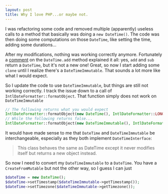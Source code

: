 ```yaml
---
layout: post
title: Why I love PHP...or maybe not.
---
```


I was refactoring some code and removed multiple (apparently) useless calls to a method that basically was doing a `new DateTime()`. The code was then doing some computations on those `DateTime`, like setting the time, adding some durations...

After my modifications, nothing was working correctly anymore. Fortunately a [comment](https://secure.php.net/manual/en/datetime.add.php#102193) on the `DateTime.add` method explained it all: yes, `add` and `sub` return a `DateTime`, but it's not a new one! Great, so now I start adding some `clone` until I realize there's a `DateTimeImmutable`. That sounds a lot more like what I would expect.

So I update the code to use `DateTimeImmutable`, but things are still not working correctly. I track the issue down to a call of `IntlDateFormatter::formatObject`. That function simply does not work on `DateTimeImmutable`

```php
// The following returns what you would expect
IntlDateFormatter::formatObject(new DateTime(), IntlDateFormatter::LONG, 'en');
// While the following returns false...
IntlDateFormatter::formatObject(new DateTimeImmutable(), IntlDateFormatter::LONG, 'en');
```

It would have made sense to me that `DateTime` and `DateTimeImmutable` be interchangeable, especially as they both implement `DateTimeInterface`:

> This class behaves the same as DateTime except it never modifies itself but returns a new object instead.

So now I need to convert my `DateTimeImmutable` to a `DateTime`. You have a `CreateFromMutable` but not the other way, so I guess I can just

```php
$dateTime = new DateTime();
$dateTime->setTimestamp($dateTimeImmutable->getTimestamp());
$dateTime->setTimezone($dateTimeImmutable->getTimezone());
```